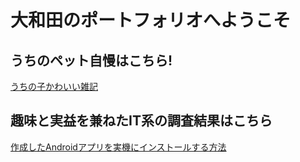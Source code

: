 # 大和田のポートフォリオへようこそ

## うちのペット自慢はこちら!
[うちの子かわいい雑記](mdファイルで作成したサイト\愛玩動物飼育雑記.md)

## 趣味と実益を兼ねたIT系の調査結果はこちら
[作成したAndroidアプリを実機にインストールする方法](mdファイルで作成したサイト/Androidアプリをスマホにインストールする方法.md)